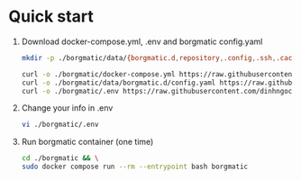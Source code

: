 # Quick start
1. Download docker-compose.yml, .env and borgmatic config.yaml

    ```bash
    mkdir -p ./borgmatic/data/{borgmatic.d,repository,.config,.ssh,.cache}

    curl -o ./borgmatic/docker-compose.yml https://raw.githubusercontent.com/dinhngocdung/easyengine-docker-stack/refs/heads/main/borgmatic/docker-compose.yml
    curl -o ./borgmatic/data/borgmatic.d/config.yaml https://raw.githubusercontent.com/dinhngocdung/easyengine-docker-stack/refs/heads/main/borgmatic/data/borgmatic.d/config.yaml
    curl -o ./borgmatic/.env https://raw.githubusercontent.com/dinhngocdung/easyengine-docker-stack/refs/heads/main/borgmatic/.env
    ```

2.  Change your info in .env 
    ```bash
    vi ./borgmatic/.env
    ```

3. Run borgmatic container (one time)
    ```bash
    cd ./borgmatic && \
    sudo docker compose run --rm --entrypoint bash borgmatic
    ```
